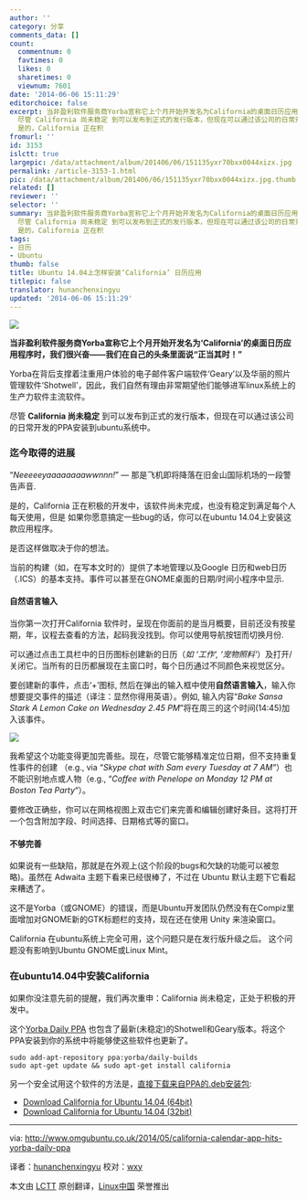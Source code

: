 ```yaml
---
author: ''
category: 分享
comments_data: []
count:
  commentnum: 0
  favtimes: 0
  likes: 0
  sharetimes: 0
  viewnum: 7601
date: '2014-06-06 15:11:29'
editorchoice: false
excerpt: 当非盈利软件服务商Yorba宣称它上个月开始开发名为California的桌面日历应用程序时，我们很兴奋我们在自己的头条里面说正当其时！ Yorba在背后支撑着注重用户体验的电子邮件客户端软件Geary以及华丽的照片管理软件Shotwell，因此，我们自然有理由非常期望他们能够进军linux系统上的生产力软件主流软件。
  尽管 California 尚未稳定 到可以发布到正式的发行版本，但现在可以通过该公司的日常开发的PPA安装到ubuntu系统中。 迄今取得的进展 Neeeeeyaaaaaaaawwnnn!  那是飞机即将降落在旧金山国际机场的一段警告声音.
  是的，California 正在积
fromurl: ''
id: 3153
islctt: true
largepic: /data/attachment/album/201406/06/151135yxr70bxx0044xizx.jpg
permalink: /article-3153-1.html
pic: /data/attachment/album/201406/06/151135yxr70bxx0044xizx.jpg.thumb.jpg
related: []
reviewer: ''
selector: ''
summary: 当非盈利软件服务商Yorba宣称它上个月开始开发名为California的桌面日历应用程序时，我们很兴奋我们在自己的头条里面说正当其时！ Yorba在背后支撑着注重用户体验的电子邮件客户端软件Geary以及华丽的照片管理软件Shotwell，因此，我们自然有理由非常期望他们能够进军linux系统上的生产力软件主流软件。
  尽管 California 尚未稳定 到可以发布到正式的发行版本，但现在可以通过该公司的日常开发的PPA安装到ubuntu系统中。 迄今取得的进展 Neeeeeyaaaaaaaawwnnn!  那是飞机即将降落在旧金山国际机场的一段警告声音.
  是的，California 正在积
tags:
- 日历
- Ubuntu
thumb: false
title: Ubuntu 14.04上怎样安装‘California’ 日历应用
titlepic: false
translator: hunanchenxingyu
updated: '2014-06-06 15:11:29'
---
```


![](/data/attachment/album/201406/06/151135yxr70bxx0044xizx.jpg)


**当非盈利软件服务商Yorba宣称它上个月开始开发名为‘California’的桌面日历应用程序时，我们很兴奋——我们在自己的头条里面说“正当其时！”**


Yorba在背后支撑着注重用户体验的电子邮件客户端软件‘Geary’以及华丽的照片管理软件‘Shotwell’，因此，我们自然有理由非常期望他们能够进军linux系统上的生产力软件主流软件。


尽管 **California 尚未稳定** 到可以发布到正式的发行版本，但现在可以通过该公司的日常开发的PPA安装到ubuntu系统中。


### 迄今取得的进展


“*Neeeeeyaaaaaaaawwnnn!*” — 那是飞机即将降落在旧金山国际机场的一段警告声音.


是的，California 正在积极的开发中，该软件尚未完成，也没有稳定到满足每个人每天使用，但是 如果你愿意搞定一些bug的话，你可以在ubuntu 14.04上安装这款应用程序。


是否这样做取决于你的想法。


当前的构建（如，在写本文时的）提供了本地管理以及Google 日历和web日历（.ICS）的基本支持。事件可以甚至在GNOME桌面的日期/时间小程序中显示.


#### 自然语言输入


当你第一次打开California 软件时，呈现在你面前的是当月概要，目前还没有按星期，年，议程去查看的方法，起码我没找到。你可以使用导航按钮而切换月份.


可以通过点击工具栏中的日历图标创建新的日历（*如 ‘工作‘, ‘宠物照料‘*）及打开/关闭它。当所有的日历都展现在主窗口时，每个日历通过不同颜色来视觉区分。


要创建新的事件，点击‘+’图标, 然后在弹出的输入框中使用**自然语言输入**，输入你想要提交事件的描述（译注：显然你得用英语）。例如, 输入内容“*Bake Sansa Stark A Lemon Cake on Wednesday 2.45 PM*”将在周三的这个时间(14:45)加入该事件。


![](/data/attachment/album/201406/06/151136jsvi803ny6i37wrs.png)


我希望这个功能变得更加完善些。现在，尽管它能够精准定位日期，但不支持重复性事件的创建 （e.g., via “*Skype chat with Sam every Tuesday at 7 AM*“）也不能识别地点或人物（e.g., “*Coffee with Penelope on Monday 12 PM at Boston Tea Party*“）。


要修改正确些，你可以在网格视图上双击它们来完善和编辑创建好条目。这将打开一个包含附加字段、时间选择、日期格式等的窗口。


#### 不够完善


如果说有一些缺陷，那就是在外观上(这个阶段的bugs和欠缺的功能可以被忽略)。虽然在 Adwaita 主题下看来已经很棒了，不过在 Ubuntu 默认主题下它看起来糟透了。


这不是Yorba（或GNOME）的错误，而是Ubuntu开发团队仍然没有在Compiz里面增加对GNOME新的GTK标题栏的支持，现在还在使用 Unity 来渲染窗口。


California 在ubuntu系统上完全可用，这个问题只是在发行版升级之后。 这个问题没有影响到Ubuntu GNOME或Linux Mint。


### 在ubuntu14.04中安装California


如果你没注意先前的提醒，我们再次重申：California 尚未稳定，正处于积极的开发中。


这个[Yorba Daily PPA](https://launchpad.net/%7Eyorba/+archive/daily-builds/) 也包含了最新(未稳定)的Shotwell和Geary版本。将这个PPA安装到你的系统中将能够使这些软件也更新了。



```
sudo add-apt-repository ppa:yorba/daily-builds
sudo apt-get update && sudo apt-get install california

```

另一个安全试用这个软件的方法是，[直接下载来自PPA的.deb安装包](https://launchpad.net/%7Eyorba/+archive/daily-builds/+packages):


* [Download California for Ubuntu 14.04 (64bit)](https://launchpad.net/%7Eyorba/+archive/daily-builds/+files/california_0.1.0-0%7E188%7Eubuntu14.04.1_amd64.deb)
* [Download California for Ubuntu 14.04 (32bit)](https://launchpad.net/%7Eyorba/+archive/daily-builds/+files/california_0.1.0-0%7E188%7Eubuntu14.04.1_i386.deb)




---


via: <http://www.omgubuntu.co.uk/2014/05/california-calendar-app-hits-yorba-daily-ppa>


译者：[hunanchenxingyu](https://github.com/hunanchenxingyu) 校对：[wxy](https://github.com/wxy)


本文由 [LCTT](https://github.com/LCTT/TranslateProject) 原创翻译，[Linux中国](http://linux.cn/) 荣誉推出
